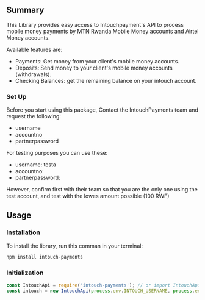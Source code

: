 ## Summary

This Library provides easy access to Intouchpayment's API to process mobile money payments by MTN Rwanda Mobile Money accounts and Airtel Money accounts.

Available features are:

- Payments: Get money from your client's mobile money accounts.
- Deposits: Send money tp your client's mobile money accounts (withdrawals).
- Checking Balances: get the remaining balance on your intouch account.

### Set Up

Before you start using this package, Contact the IntouchPayments team and request the following:
- username
- accountno
- partnerpassword

For testing purposes you can use these:
- username: testa
- accountno: 
- partnerpassword: 

However, confirm first with their team so that you are the only one using the test account, and test with the lowes amount possible (100 RWF)

## Usage

### Installation

To install the library, run this comman in your terminal:

```sh
npm install intouch-payments
```


### Initialization

```javascript
const IntouchApi = require('intouch-payments'); // or import IntouchApi from 'intouch-payments'
const intouch = new IntouchApi(process.env.INTOUCH_USERNAME, process.env.INTOUCH_ACCOUNT_NO, process.env.INTOUCH_PARTNER_PASSWORD);
```